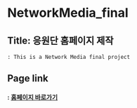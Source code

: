 # NetworkMedia_final

## Title: 응원단 홈페이지 제작
    : This is a Network Media final project

## Page link
#### : [홈페이지 바로가기](https://seoooa.github.io/2023-2_NetworkMedia_FINAL/%5B2023-02%5D%20Network%20Media_final_20211511/20211511_final.html)
